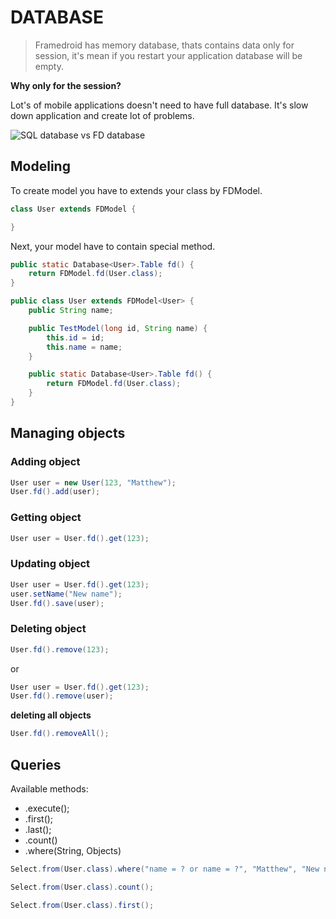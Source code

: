 # DATABASE

> Framedroid has memory database, thats contains data only for session, it's mean if you restart your application database will be empty.

**Why only for the session?**

Lot's of mobile applications doesn't need to have full database. It's slow down application and create lot of problems.

![SQL database vs FD database](https://github.com/mateuszs7/framedroid/raw/master/docs/media/fd_memory_db.jpg "SQL database vs FD database")

## Modeling
To create model you have to extends your class by FDModel.

```java
class User extends FDModel {

}
```

Next, your model have to contain special method.
```java
public static Database<User>.Table fd() {
    return FDModel.fd(User.class);
}
```

```java
public class User extends FDModel<User> {
    public String name;

    public TestModel(long id, String name) {
        this.id = id;
        this.name = name;
    }

    public static Database<User>.Table fd() {
        return FDModel.fd(User.class);
    }
}
```

## Managing objects

### Adding object
```java
User user = new User(123, "Matthew");
User.fd().add(user);
```

### Getting object

```java
User user = User.fd().get(123);
```

### Updating object
```java
User user = User.fd().get(123);
user.setName("New name");
User.fd().save(user);
```

### Deleting object
```java
User.fd().remove(123);
```
or
```java
User user = User.fd().get(123);
User.fd().remove(user);
```

**deleting all objects**

```java
User.fd().removeAll();
```

## Queries
Available methods:
* .execute();
* .first();
* .last();
* .count()
* .where(String, Objects)

```java
Select.from(User.class).where("name = ? or name = ?", "Matthew", "New name").execute();
```

```java
Select.from(User.class).count();
```

```java
Select.from(User.class).first();
```
